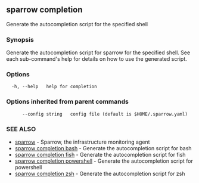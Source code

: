 <!--
SPDX-FileCopyrightText: 2025 Deutsche Telekom IT GmbH

SPDX-License-Identifier: CC-BY-4.0
-->

## sparrow completion

Generate the autocompletion script for the specified shell

### Synopsis

Generate the autocompletion script for sparrow for the specified shell.
See each sub-command's help for details on how to use the generated script.


### Options

```
  -h, --help   help for completion
```

### Options inherited from parent commands

```
      --config string   config file (default is $HOME/.sparrow.yaml)
```

### SEE ALSO

* [sparrow](sparrow.md)	 - Sparrow, the infrastructure monitoring agent
* [sparrow completion bash](sparrow_completion_bash.md)	 - Generate the autocompletion script for bash
* [sparrow completion fish](sparrow_completion_fish.md)	 - Generate the autocompletion script for fish
* [sparrow completion powershell](sparrow_completion_powershell.md)	 - Generate the autocompletion script for powershell
* [sparrow completion zsh](sparrow_completion_zsh.md)	 - Generate the autocompletion script for zsh

